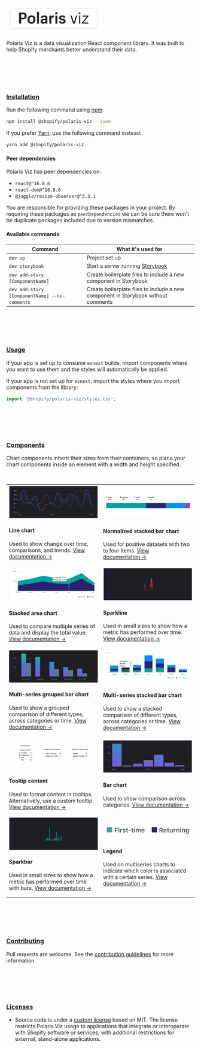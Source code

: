 <br/>
<br/>
<br/>
<br/>
<br/>
<a name="polaris-viz" href="#polaris-viz">
  <img height="73" src="../documentation/images/header/polaris-viz.svg" alt="Polaris viz" />
</a><br/><br/>
Polaris Viz is a data visualization React component library. It was built to help Shopify merchants better understand their data.

<br/>
<br/>
<br/>
<br/>
<br/>
<br/>
<a name="installation" href="#installation">
  <h3>Installation</h3>
</a>

Run the following command using [npm](https://www.npmjs.com/):

```bash
npm install @shopify/polaris-viz --save
```

If you prefer [Yarn](https://yarnpkg.com/en/), use the following command instead:

```bash
yarn add @shopify/polaris-viz
```

#### Peer dependencies

Polaris Viz has peer dependencies on:

- `react@^16.8.6`
- `react-dom@^16.8.6`
- `@juggle/resize-observer@^3.3.1`

You are responsible for providing these packages in your project. By requiring these packages as `peerDependencies` we can be sure there won't be duplicate packages included due to version mismatches.


#### Available commands

| Command                         | What it's used for                                                  |
| ------------------------------- | ---------------------------------------------------------------- |
| `dev up`                        | Project set up                                                   |
| `dev storybook`                 | Start a server running [Storybook](https://storybook.js.org/)    |
| `dev add-story [ComponentName]` | Create boilerplate files to include a new component in Storybook |
| `dev add-story [ComponentName] --no-comments` | Create boilerplate files to include a new component in Storybook without comments |

<br/>
<br/>
<br/>
<br/>
<a name="usage" href="#usage">
  <h3>Usage</h3>
</a>

If your app is set up to consume `esnext` builds, import components where you want to use them and the styles will automatically be applied.

If your app is not set up for `esnext`, import the styles where you import components from the library:

```js
import '@shopify/polaris-viz/styles.css';
```

<br/>
<br/>
<br/>
<br/>
<a name="components" href="#components">
  <h3>Components</h3>
</a>

Chart components inherit their sizes from their containers, so place your chart components inside an element with a width and height specified.

<br/>

<table>
  <tr>

  <td>
<a href="https://polaris-viz.shopify.io/?path=/docs/charts-linechart">
  <img src="../src/components/LineChart/line-chart.png"/>
</a>

#### Line chart

Used to show change over time, comparisons, and trends. [View documentation&nbsp;→](https://polaris-viz.shopify.io/?path=/docs/charts-linechart)

  </td>

  <td>

<a href="https://polaris-viz.shopify.io/?path=/docs/charts-normalizedstackedbarchart">
  <img src="../src/components/NormalizedStackedBarChart/normalized-stacked-bar-chart.png"/>
</a>

#### Normalized stacked bar chart

Used for positive datasets with two to four items. [View documentation&nbsp;→](https://polaris-viz.shopify.io/?path=/docs/charts-normalizedstackedbarchart)

  </td>

  </tr>

  <tr>

  <td>
<a href="https://polaris-viz.shopify.io/?path=/docs/charts-stackedareachart">
  <img src="../src/components/StackedAreaChart/stacked-area-chart.png"/>
</a>

#### Stacked area chart

Used to compare multiple series of data and display the total value. [View documentation&nbsp;→](https://polaris-viz.shopify.io/?path=/docs/charts-stackedareachart)

  </td>


  <td>

<a href="https://polaris-viz.shopify.io/?path=/docs/charts-sparkline">
  <img src="../src/components/Sparkline/sparkline.png"/>
</a>

#### Sparkline

Used in small sizes to show how a metric has performed over time. [View documentation&nbsp;→](https://polaris-viz.shopify.io/?path=/docs/charts-sparkline)

  </td>


  </tr>

   <tr>

  <td>
<a href="https://polaris-viz.shopify.io/?path=/docs/charts-multiseriesbarchart">
  <img src="../src/components/MultiSeriesBarChart/grouped-bar-example.png"/>
</a>

#### Multi-series grouped bar chart

Used to show a grouped comparison of different types, across categories or time. [View documentation&nbsp;→](https://polaris-viz.shopify.io/?path=/docs/charts-multiseriesbarchart)

  </td>

  <td>
<a href="https://polaris-viz.shopify.io/?path=/docs/charts-multiseriesbarchart--stacked">
  <img src="../src/components/MultiSeriesBarChart/stacked-bar-example.png"/>
</a>

#### Multi-series stacked bar chart

Used to show a stacked comparison of different types, across categories or time. [View documentation&nbsp;→](https://polaris-viz.shopify.io/?path=/docs/charts-multiseriesbarchart--stacked)

  </td>

  </tr>


  <tr>

  <td>
<a href="https://polaris-viz.shopify.io/?path=/docs/subcomponents-tooltipcontent">
  <img src="../src/components/TooltipContent/tooltip-content.jpg"/>
</a>

#### Tooltip content

Used to format content in tooltips. Alternatively, use a custom tooltip. [View documentation&nbsp;→](https://polaris-viz.shopify.io/?path=/docs/subcomponents-tooltipcontent)

  </td>

  <td>

<a href="https://polaris-viz.shopify.io/?path=/docs/charts-barchart">
  <img src="../src/components/BarChart/bar-chart.png"/>
</a>

#### Bar chart

Used to show comparison across categories. [View documentation&nbsp;→](https://polaris-viz.shopify.io/?path=/docs/charts-barchart)

  </td>


<tr>

  <td>

<a href="https://polaris-viz.shopify.io/?path=/docs/charts-sparkbar">
  <img src="../src/components/Sparkbar/sparkbar.png"/>
</a>

#### Sparkbar

Used in small sizes to show how a metric has performed over time with bars. [View documentation&nbsp;→](https://polaris-viz.shopify.io/?path=/docs/charts-sparkbar)

  </td>

  <td>
<a href="https://polaris-viz.shopify.io/?path=/docs/subcomponents-legend">
  <img width="100%" src="../src/components/Legend/legend.png"/>
</a>

#### Legend

Used on multiseries charts to indicate which color is associated with a certain series. [View documentation&nbsp;→](https://polaris-viz.shopify.io/?path=/docs/subcomponents-legend)

  </td>
  </tr>

</table>

<br/>
<br/>
<br/>
<br/>
<a name="contributing" href="#contributing">
  <h3>Contributing</h3>
</a>

Pull requests are welcome. See the <a href="/CONTRIBUTING.md">contribution guidelines</a> for more information.

<br/>
<br/>
<br/>
<br/>
<a name="licenses" href="#licenses">
  <h3>Licenses</h3>
</a>

- Source code is under a [custom license](https://github.com/Shopify/polaris-viz/blob/master/LICENSE.md) based on MIT. The license restricts Polaris Viz usage to applications that integrate or interoperate with Shopify software or services, with additional restrictions for external, stand-alone applications.
